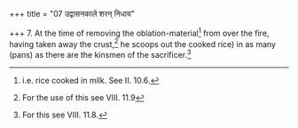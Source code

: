 +++
title = "07 उद्वासनकाले शरन् निधाय"

+++
7. At the time of removing the oblation-material[^1] from over the fire, having taken away the crust,[^2] he scoops out the cooked rice) in as many (pans) as there are the kinsmen of the sacrificer.[^3]   


[^1]: i.e. rice cooked in milk. See II. 10.6.  

[^2]: For the use of this see VIII. 11.9  

[^3]: For this see VIII. 11.8.  
